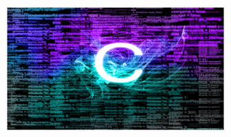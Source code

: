 [![](https://raw.githubusercontent.com/gabrielfreitassouza/Trabalho/master/wp3295258-_1_-_2_.webp?token=AUHK6KNPR7H3IVC4QKRSQ43AZZDKC)](https://wallpapercave.com/wp/wp3295258.png)
